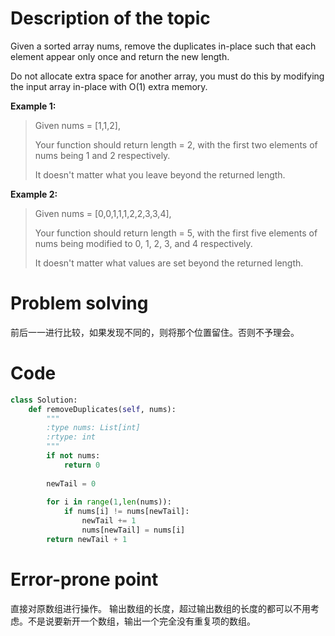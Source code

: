 # Description of the topic
Given a sorted array nums, remove the duplicates in-place such that each element appear only once and return the new length.

Do not allocate extra space for another array, you must do this by modifying the input array in-place with O(1) extra memory.

**Example 1:**

>
>Given nums = [1,1,2],
>
>Your function should return length = 2, with the first two elements of nums being 1 and 2 respectively.
>
>It doesn't matter what you leave beyond the returned length.


**Example 2:**

>
>Given nums = [0,0,1,1,1,2,2,3,3,4],
>
>Your function should return length = 5, with the first five elements of nums being modified to 0, 1, 2, 3, and 4 respectively.
>
>It doesn't matter what values are set beyond the returned length.

# Problem solving
前后一一进行比较，如果发现不同的，则将那个位置留住。否则不予理会。
# Code
```python
class Solution:
    def removeDuplicates(self, nums):
        """
        :type nums: List[int]
        :rtype: int
        """
        if not nums:
            return 0
        
        newTail = 0
        
        for i in range(1,len(nums)):
            if nums[i] != nums[newTail]:
                newTail += 1
                nums[newTail] = nums[i]
        return newTail + 1
```
# Error-prone point
直接对原数组进行操作。
输出数组的长度，超过输出数组的长度的都可以不用考虑。不是说要新开一个数组，输出一个完全没有重复项的数组。
